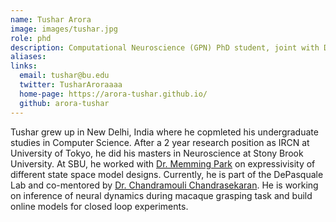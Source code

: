 ```yaml
---
name: Tushar Arora 
image: images/tushar.jpg
role: phd
description: Computational Neuroscience (GPN) PhD student, joint with Dr. Chandramouli Chandrasekaran
aliases:
links:
  email: tushar@bu.edu
  twitter: TusharAroraaaa
  home-page: https://arora-tushar.github.io/
  github: arora-tushar
---
```


Tushar grew up in New Delhi, India where he copmleted his undergraduate studies in Computer Science.
After a 2 year research position as IRCN at University of Tokyo, he did his masters in Neuroscience
at Stony Brook University. At SBU, he worked with [Dr. Memming Park](https://www.memming.com/) 
on expressivisity of different state space model designs. Currently, he is part of the DePasquale Lab
and co-mentored by [Dr. Chandramouli
Chandrasekaran](https://www.bumc.bu.edu/camed/profile/chandramouli-chandrasekaran/). 
He is working on inference of neural dynamics during macaque grasping task and build online models for closed loop experiments.



